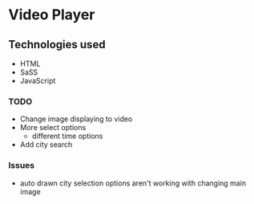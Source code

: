 # Video Player

## Technologies used
* HTML
* SaSS
* JavaScript

### TODO
* Change image displaying to video
* More select options
  * different time options
* Add city search

### Issues
* auto drawn city selection options aren't working with changing main image
